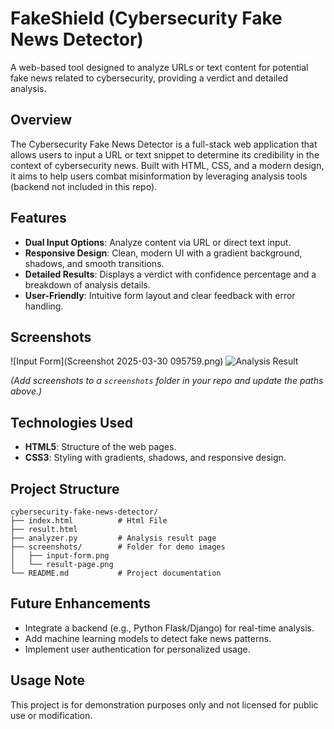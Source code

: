 # FakeShield (Cybersecurity Fake News Detector)

A web-based tool designed to analyze URLs or text content for potential fake news related to cybersecurity, providing a verdict and detailed analysis.

## Overview

The Cybersecurity Fake News Detector is a full-stack web application that allows users to input a URL or text snippet to determine its credibility in the context of cybersecurity news. Built with HTML, CSS, and a modern design, it aims to help users combat misinformation by leveraging analysis tools (backend not included in this repo).

## Features

- **Dual Input Options**: Analyze content via URL or direct text input.
- **Responsive Design**: Clean, modern UI with a gradient background, shadows, and smooth transitions.
- **Detailed Results**: Displays a verdict with confidence percentage and a breakdown of analysis details.
- **User-Friendly**: Intuitive form layout and clear feedback with error handling.

## Screenshots

![Input Form](Screenshot 2025-03-30 095759.png)
![Analysis Result](screenshots/result-page.png)

*(Add screenshots to a `screenshots` folder in your repo and update the paths above.)*

## Technologies Used

- **HTML5**: Structure of the web pages.
- **CSS3**: Styling with gradients, shadows, and responsive design.

## Project Structure

```
cybersecurity-fake-news-detector/
├── index.html          # Html File
├── result.html
├── analyzer.py         # Analysis result page
├── screenshots/        # Folder for demo images
│   ├── input-form.png
│   └── result-page.png
└── README.md           # Project documentation
```

## Future Enhancements

- Integrate a backend (e.g., Python Flask/Django) for real-time analysis.
- Add machine learning models to detect fake news patterns.
- Implement user authentication for personalized usage.


## Usage Note
This project is for demonstration purposes only and not licensed for public use or modification.
